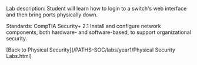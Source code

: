 Lab description: Student will learn how to login to a switch's web interface and then bring ports physically down.

Standards: CompTIA Security+ 2.1 Install and configure network components, both hardware-
and software-based, to support organizational security.

[Back to Physical Security](/PATHS-SOC/labs/year1/Physical Security Labs.html)
